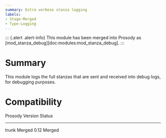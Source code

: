 ```yaml
---
summary: Extra verbose stanza logging
labels:
- Stage-Merged
- Type-Logging
...
```


::: {.alert .alert-info}
This module has been merged into Prosody as [mod_stanza_debug][doc:modules:mod_stanza_debug].
:::

Summary
=======

This module logs the full stanzas that are sent and received into debug
logs, for debugging purposes.


Compatibility
=============

Prosody Version  Status
---------------  ------
trunk            Merged
0.12             Merged
